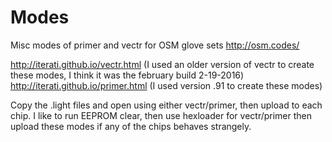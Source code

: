 # Modes
Misc modes of primer and vectr for OSM glove sets http://osm.codes/

http://iterati.github.io/vectr.html  (I used an older version of vectr to create these modes, I think it was the february build 2-19-2016)
http://iterati.github.io/primer.html (I used version .91 to create these modes) 

Copy the .light files and open using either vectr/primer, then upload to each chip. I like to run EEPROM clear, then use hexloader for vectr/primer then upload these modes if any of the chips behaves strangely.
